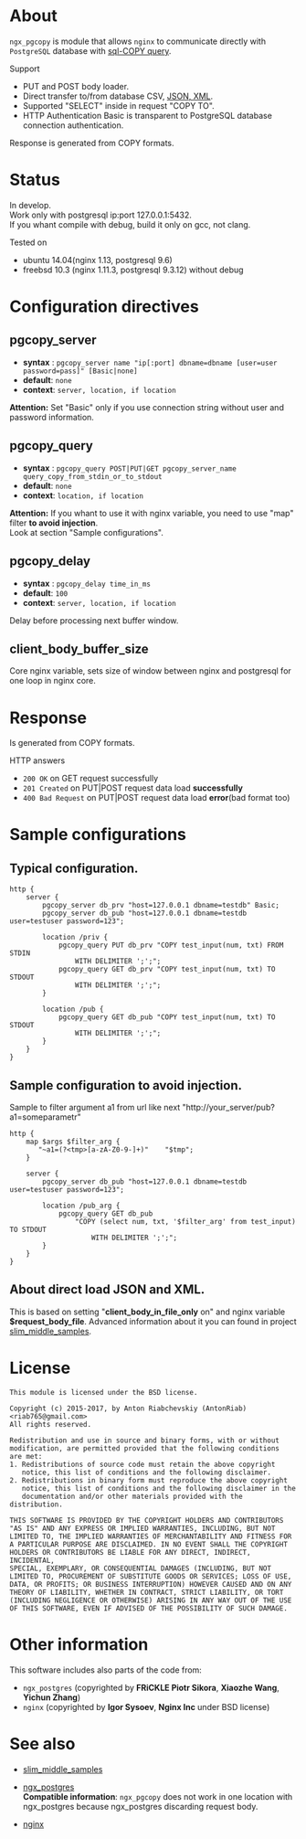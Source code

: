 About
===============
`ngx_pgcopy` is module that allows `nginx` to communicate directly with `PostgreSQL` database with [sql-COPY query](http://www.postgresql.org/docs/9.5/static/sql-copy.html).

Support 
- PUT and POST body loader.
- Direct transfer to/from database CSV, [JSON, XML](ttps://github.com/AntonRiab/slim_middle_samples).
- Supported "SELECT" inside in request "COPY TO".
- HTTP Authentication Basic is transparent to PostgreSQL database connection authentication.

Response is generated from COPY formats.


Status
===============
In develop.  
Work only with postgresql ip:port 127.0.0.1:5432.  
If you whant compile with debug, build it only on gcc, not clang.  

Tested on 
- ubuntu  14.04(nginx 1.13, postgresql 9.6)
- freebsd 10.3 (nginx 1.11.3, postgresql 9.3.12) without debug


Configuration directives
===============
pgcopy_server
---------------
* **syntax** : `pgcopy_server name "ip[:port] dbname=dbname [user=user password=pass]" [Basic|none]`
* **default**: `none`
* **context**: `server, location, if location`

**Attention:** Set "Basic" only if you use connection string without user and password information.


pgcopy_query
---------------
* **syntax** : `pgcopy_query POST|PUT|GET pgcopy_server_name query_copy_from_stdin_or_to_stdout`
* **default**: `none`
* **context**: `location, if location`

**Attention:** If you whant to use it with nginx variable, you need to use "map" filter **to avoid injection**.  
Look at section "Sample configurations".


pgcopy_delay
---------------
* **syntax** : `pgcopy_delay time_in_ms`
* **default**: `100`
* **context**: `server, location, if location`

Delay before processing next buffer window.


client_body_buffer_size 
---------------
Core nginx variable, sets size of window between nginx and postgresql for one loop in nginx core.

Response
===============
Is generated from COPY formats.  

HTTP answers
- `200 OK` on GET request successfully
- `201 Created` on PUT|POST request data load **successfully**
- `400 Bad Request` on PUT|POST request data load **error**(bad format too)


Sample configurations
===============
Typical configuration.
-----------------------
    http {
        server {
            pgcopy_server db_prv "host=127.0.0.1 dbname=testdb" Basic;
            pgcopy_server db_pub "host=127.0.0.1 dbname=testdb user=testuser password=123";

            location /priv {
                pgcopy_query PUT db_prv "COPY test_input(num, txt) FROM STDIN 
                    WITH DELIMITER ';';";
                pgcopy_query GET db_prv "COPY test_input(num, txt) TO STDOUT
                    WITH DELIMITER ';';";
            }

            location /pub {
                pgcopy_query GET db_pub "COPY test_input(num, txt) TO STDOUT
                    WITH DELIMITER ';';";
            }
        }
    }


Sample configuration to avoid injection.
-----------------------
Sample to filter argument a1 from url like next "http://your_server/pub?a1=someparametr"

    http {
        map $args $filter_arg {
           "~a1=(?<tmp>[a-zA-Z0-9-]+)"    "$tmp";
        }

        server {
            pgcopy_server db_pub "host=127.0.0.1 dbname=testdb user=testuser password=123";

            location /pub_arg {
                pgcopy_query GET db_pub 
                    "COPY (select num, txt, '$filter_arg' from test_input) TO STDOUT 
                        WITH DELIMITER ';';";
            }
        }
    }

About direct load JSON and XML.
-----------------------
This is based on setting "**client_body_in_file_only** on" and nginx variable **$request_body_file**.
Advanced information about it you can found in project [slim_middle_samples](https://github.com/AntonRiab/slim_middle_samples).


License
======
    This module is licensed under the BSD license.

    Copyright (c) 2015-2017, by Anton Riabchevskiy (AntonRiab) <riab765@gmail.com>
    All rights reserved.

    Redistribution and use in source and binary forms, with or without
    modification, are permitted provided that the following conditions
    are met:
    1. Redistributions of source code must retain the above copyright
       notice, this list of conditions and the following disclaimer.
    2. Redistributions in binary form must reproduce the above copyright
       notice, this list of conditions and the following disclaimer in the
       documentation and/or other materials provided with the distribution.

    THIS SOFTWARE IS PROVIDED BY THE COPYRIGHT HOLDERS AND CONTRIBUTORS
    "AS IS" AND ANY EXPRESS OR IMPLIED WARRANTIES, INCLUDING, BUT NOT
    LIMITED TO, THE IMPLIED WARRANTIES OF MERCHANTABILITY AND FITNESS FOR
    A PARTICULAR PURPOSE ARE DISCLAIMED. IN NO EVENT SHALL THE COPYRIGHT
    HOLDERS OR CONTRIBUTORS BE LIABLE FOR ANY DIRECT, INDIRECT, INCIDENTAL,
    SPECIAL, EXEMPLARY, OR CONSEQUENTIAL DAMAGES (INCLUDING, BUT NOT
    LIMITED TO, PROCUREMENT OF SUBSTITUTE GOODS OR SERVICES; LOSS OF USE,
    DATA, OR PROFITS; OR BUSINESS INTERRUPTION) HOWEVER CAUSED AND ON ANY
    THEORY OF LIABILITY, WHETHER IN CONTRACT, STRICT LIABILITY, OR TORT
    (INCLUDING NEGLIGENCE OR OTHERWISE) ARISING IN ANY WAY OUT OF THE USE
    OF THIS SOFTWARE, EVEN IF ADVISED OF THE POSSIBILITY OF SUCH DAMAGE.


Other information
===============
This software includes also parts of the code from:
- `ngx_postgres` (copyrighted by **FRiCKLE Piotr Sikora**, **Xiaozhe Wang**, **Yichun Zhang**)
- `nginx`        (copyrighted by **Igor Sysoev**, **Nginx Inc** under BSD license)


See also
===============
- [slim_middle_samples](https://github.com/AntonRiab/slim_middle_samples)

- [ngx_postgres](https://github.com/FRiCKLE/ngx_postgres)  
**Compatible information**: `ngx_pgcopy` does not work in one location with ngx_postgres because ngx_postgres discarding request body.

- [nginx](https://github.com/nginx/nginx)
